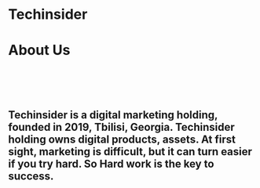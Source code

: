 # Techinsider
<h1>About Us<h1><br>
<h2>Techinsider is a digital marketing holding, founded in 2019, Tbilisi, Georgia. Techinsider holding owns digital products, assets. At first sight, marketing is difficult, but it can turn easier if you try hard. So Hard work is the key to success.<h2>
